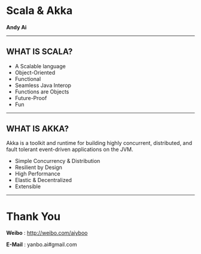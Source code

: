 <h1 style="margin-top:150px" class="text-center">Scala & Akka</h1>

<p class="text-center"><strong>Andy Ai</strong></p>

***************

## WHAT IS SCALA?

- A Scalable language
- Object-Oriented
- Functional
- Seamless Java Interop
- Functions are Objects
- Future-Proof
- Fun

***************

## WHAT IS AKKA?

Akka is a toolkit and runtime for building highly concurrent, distributed, and fault tolerant event-driven applications on the JVM.

- Simple Concurrency & Distribution
- Resilient by Design
- High Performance
- Elastic & Decentralized
- Extensible

***************

# Thank You

**Weibo** : http://weibo.com/aiyboo

**E-Mail** : yanbo.ai#gmail.com